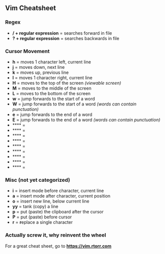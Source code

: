 <!--Vim Cheatsheet is a self study tool to learn.. Vim!

    By no means is this meant to be a comprehensive list,
    rather I use it as a point of reference to track which 
    commands I have functionally memorized. Each week my goal
    is to learn between 3-7 new Vim commands or "chunks".

    For a comprehensive guide, you can go to the link below:
        https://vim.rtorr.com
    Feel free to copy this technique or learn with me! If you
    have any questions or constructive criticism you can reach
    me on twitter @ron_izzle

-->

## Vim Cheatsheet

### Regex
- **/ + regular expression** = searches forward in file
- **? + regular expression** = searches backwards in file

### Cursor Movement
- **h** = moves 1 character left, current line
- **j** = moves down, next line
- **k** = moves up, previous line
- **l** = moves 1 character right, current line
- **H** = moves to the top of the screen *(viewable screen)*
- **M** = moves to the middle of the screen
- **L** = moves to the bottom of the screen
- **w** = jump forwards to the start of a word
- **W** = jump forwards to the start of a word *(words can contain punctuation)*
- **e** = jump forwards to the end of a word
- **E** = jump forwards to the end of a word *(words can contain punctuation)*
- **** =
- **** =
- **** =
- **** =
- **** =
- **** =
- **** =
- **** =
- **** =

### Misc (not yet categorized)
- **i** = insert mode before character, current line
- **a** = insert mode after character, current position
- **o** = insert new line, below current line
- **yy** = tank (copy) a line
- **p** = put (paste) the clipboard after the cursor
- **P** = put (paste) before cursor
- **r** = **r**eplace a single character

### Actually screw it, why reinvent the wheel
For a great cheat sheet, go to **https://vim.rtorr.com** 
